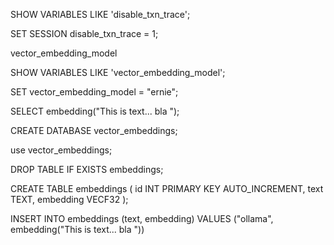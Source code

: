 SHOW VARIABLES LIKE 'disable_txn_trace';

 SET SESSION disable_txn_trace = 1;

vector_embedding_model


SHOW VARIABLES LIKE 'vector_embedding_model';

 SET vector_embedding_model = "ernie";

SELECT embedding("This is text... bla ");

CREATE DATABASE vector_embeddings;

use vector_embeddings;

DROP TABLE IF EXISTS embeddings;

CREATE TABLE embeddings (
  id INT PRIMARY KEY AUTO_INCREMENT,
  text TEXT,
  embedding VECF32
);

INSERT INTO embeddings (text, embedding) VALUES ("ollama",  embedding("This is text... bla "))
